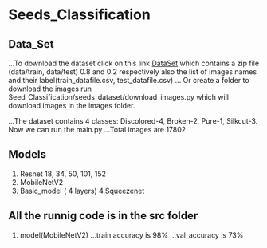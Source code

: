 # Seeds_Classification

## Data_Set
...To download the dataset click on this link [DataSet](https://iiitaphyd-my.sharepoint.com/:u:/g/personal/sandeep_nagar_research_iiit_ac_in/ESRAH-P_QKJEgNZAHP7vc4ABw9CycnUYBokWc9tbscfJzg?e=s6TtT3)
which contains a zip file (data/train, data/test) 0.8 and 0.2 respectively  also the list of images names and their label(train_datafile.csv, test_datafile.csv) 
... Or  create a folder to download the images run Seed_Classification/seeds_dataset/download_images.py which will download images in the images folder.

...The dataset contains 4 classes: Discolored-4, Broken-2, Pure-1, Silkcut-3.
Now we can run the main.py 
...Total images are 17802


## Models
1. Resnet 18, 34, 50, 101, 152
2. MobileNetV2
3. Basic_model ( 4 layers)
4.Squeezenet


## All the runnig code is in the src folder
1. model(MobileNetV2)
  ...train accuracy is 98%
  ...val_accuracy is 73%
